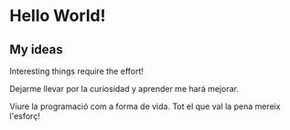 # Hello World!

## My ideas

Interesting things require the effort!

Dejarme llevar por la curiosidad y aprender me hará mejorar.

Viure la programació com a forma de vida. Tot el que val la pena mereix l'esforç!
